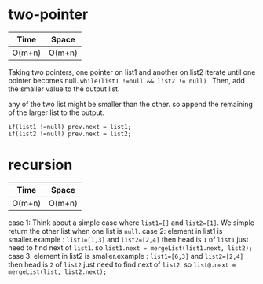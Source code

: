# two-pointer

 
Time  | Space
----- | ------
O(m+n) | O(m+n)

Taking two pointers, one pointer on list1 and another on list2 iterate until one pointer becomes null. `while(list1 !=null && list2 != null) ` Then, add the smaller value to the output list.

any of the two list might be smaller than the other. so append the remaining of the larger list to the output. 

```
if(list1 !=null) prev.next = list1;
if(list2 !=null) prev.next = list2;
```

# recursion

 
Time  | Space
----- | ------
O(m+n) | O(m+n)


case 1: Think about a simple case where `list1=[]` and `list2=[1]`. We simple return the other list when one list is `null`.
case 2: element in list1 is smaller.example : `list1=[1,3]` and `list2=[2,4]` then head is `1` of `list1` just need to find next of `list1`. so `list1.next = mergeList(list1.next, list2);`
case 3: element in list2 is smaller.example : `list1=[6,3]` and `list2=[2,4]` then head is `2` of `list2` just need to find next of `list2`. so `list@.next = mergeList(list, list2.next);`
 

 
 